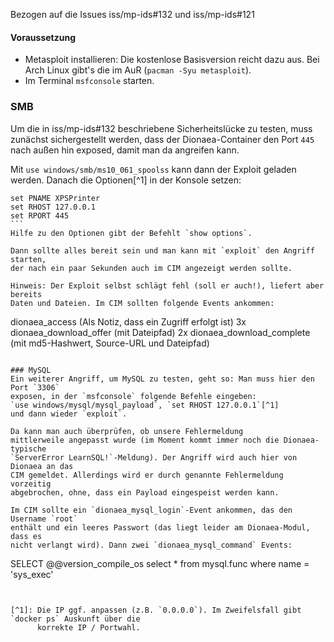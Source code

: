 Bezogen auf die Issues iss/mp-ids#132 und iss/mp-ids#121

#### Voraussetzung
* Metasploit installieren: Die kostenlose Basisversion reicht dazu aus. 
  Bei Arch Linux gibt's die im AuR (`pacman -Syu metasploit`).
* Im Terminal `msfconsole` starten. 

### SMB

Um die in iss/mp-ids#132 beschriebene Sicherheitslücke zu testen, muss zunächst 
sichergestellt werden, dass der Dionaea-Container den Port `445` nach außen hin 
exposed, damit man da angreifen kann.

Mit
`use windows/smb/ms10_061_spoolss` kann dann der Exploit geladen
werden. Danach die Optionen[^1] in der Konsole setzen:
````
set PNAME XPSPrinter
set RHOST 127.0.0.1
set RPORT 445
```
Hilfe zu den Optionen gibt der Befehlt `show options`.

Dann sollte alles bereit sein und man kann mit `exploit` den Angriff starten,
der nach ein paar Sekunden auch im CIM angezeigt werden sollte.

Hinweis: Der Exploit selbst schlägt fehl (soll er auch!), liefert aber bereits
Daten und Dateien. Im CIM sollten folgende Events ankommen:
````
dionaea_access (Als Notiz, dass ein Zugriff erfolgt ist)
3x dionaea_download_offer (mit Dateipfad)
2x dionaea_download_complete (mit md5-Hashwert, Source-URL und Dateipfad)
```

### MySQL
Ein weiterer Angriff, um MySQL zu testen, geht so: Man muss hier den Port `3306`
exposen, in der `msfconsole` folgende Befehle eingeben:
`use windows/mysql/mysql_payload`, `set RHOST 127.0.0.1`[^1]
und dann wieder `exploit`.

Da kann man auch überprüfen, ob unsere Fehlermeldung
mittlerweile angepasst wurde (im Moment kommt immer noch die Dionaea-typische
`ServerError LearnSQL!`-Meldung). Der Angriff wird auch hier von Dionaea an das
CIM gemeldet. Allerdings wird er durch genannte Fehlermeldung vorzeitig
abgebrochen, ohne, dass ein Payload eingespeist werden kann.

Im CIM sollte ein `dionaea_mysql_login`-Event ankommen, das den Username `root`
enthält und ein leeres Passwort (das liegt leider am Dionaea-Modul, dass es
nicht verlangt wird). Dann zwei `dionaea_mysql_command` Events:
````
SELECT @@version_compile_os
select * from mysql.func where name = 'sys_exec'
```


[^1]: Die IP ggf. anpassen (z.B. `0.0.0.0`). Im Zweifelsfall gibt `docker ps` Auskunft über die 
      korrekte IP / Portwahl.